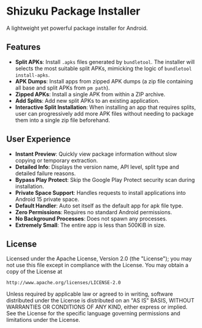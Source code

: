 Shizuku Package Installer
========================
A lightweight yet powerful package installer for Android.

Features
-------
- **Split APKs**: Install `.apks` files generated by `bundletool`. The installer will selects the most suitable split APKs, mimicking the logic of `bundletool install-apks`.
- **APK Dumps**: Install apps from zipped APK dumps (a zip file containing all base and split APKs from `pm path`).
- **Zipped APKs**: Install a single APK from within a ZIP archive.
- **Add Splits**: Add new split APKs to an existing application.
- **Interactive Split Installation**: When installing an app that requires splits, user can progressively add more APK files without needing to package them into a single zip file beforehand.

User Experience
-------
- **Instant Preview**: Quickly view package information without slow copying or temporary extraction.
- **Detailed Info**: Displays the version name, API level, split type and detailed failure reasons.
- **Bypass Play Protect**: Skip the Google Play Protect security scan during installation.
- **Private Space Support**: Handles requests to install applications into Android 15 private space.
- **Default Handler**: Auto set itself as the default app for apk file type.
- **Zero Permissions**: Requires no standard Android permissions.
- **No Background Processes**: Does not spawn any processes.
- **Extremely Small**: The entire app is less than 500KiB in size.

License
-------
Licensed under the Apache License, Version 2.0 (the "License");
you may not use this file except in compliance with the License.
You may obtain a copy of the License at

    http://www.apache.org/licenses/LICENSE-2.0

Unless required by applicable law or agreed to in writing, software
distributed under the License is distributed on an "AS IS" BASIS,
WITHOUT WARRANTIES OR CONDITIONS OF ANY KIND, either express or implied.
See the License for the specific language governing permissions and
limitations under the License.
